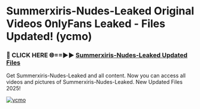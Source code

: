 # Summerxiris-Nudes-Leaked Original Videos 0nlyFans Leaked - Files Updated! (ycmo)

<h3>🔴 CLICK HERE 🌐==►► <a href="https://tinyurl.com/52m3yx9h" rel="nofollow">Summerxiris-Nudes-Leaked Updated Files</a></h3>

Get Summerxiris-Nudes-Leaked and all content. Now you can access all videos and pictures of Summerxiris-Nudes-Leaked. New Updated Files 2025!

[![ycmo](https://i.imgur.com/TnHtlc8.gif)](https://tinyurl.com/52m3yx9h)
